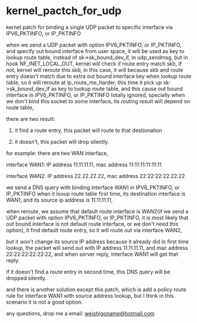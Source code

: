 kernel_pactch_for_udp
=====================

kernel patch for binding a single UDP packet to specific interface via IPV6_PKTINFO, or IP_PKTINFO

when we send a UDP packet with option IPV6_PKTINFO, or IP_PKTINFO, and specify out bound interface from user space, 
it will be used as key to lookup route table, instead of sk->sk_bound_dev_if, in udp_sendmsg, but in hook NF_INET_LOCAL_OUT,
kernel will check if route entry match skb, if not, kernel will reroute this skb, in this case, it will because skb and route
 entry doesn't match due to extra out bound interface key when lookup route table, so it will reroute at ip_route_me_harder,
this time it pick up sk->sk_bound_dev_if as key to lookup route table, and this cause out bound interface in IPV6_PKTINFO, or IP_PKTINFO
 totally ignored, specially when we don't bind this socket to some interface, 
 its routing result will depend on route table, 
 
 there are two result: 
 
 1) it find a route entry, this packet will route to that destionation
 
 2) it doesn't, this packet will drop silently.
 
for example:
there are two WAN interface, 

interface WAN1: IP address 11.11.11.11, mac address 11:11:11:11:11:11

interface WAN2: IP address 22.22.22.22, mac address 22:22:22:22:22:22

we send a DNS query with binding interface WAN1 in IPV6_PKTINFO, or IP_PKTINFO
when it looup route table first time, its destination interface is WAN1, and its source ip address is 11.11.11.11,

when reroute, we assume that default route interface is WAN2(if we send a UDP packet with option IPV6_PKTINFO, or IP_PKTINFO, it is most likely that out bound interface is not default route interface, or we don't need this option), it find default route entry, so it will route out via interface WAN2,

but it won't change its source IP address because it already did in first time lookup, the packet will send out with IP address 11.11.11.11, and mac address 22:22:22:22:22:22, and when server reply, interface WAN1 will get that reply.

if it doesn't find a route entry in second time, this DNS query will be dropped silently.

and there is another solution except this patch, which is add a policy route rule for interface WAN1 with source address lookup, but I think in this scenario 
it is not a good option.

any questions, drop me a email: weishigoname@hotmail.com

